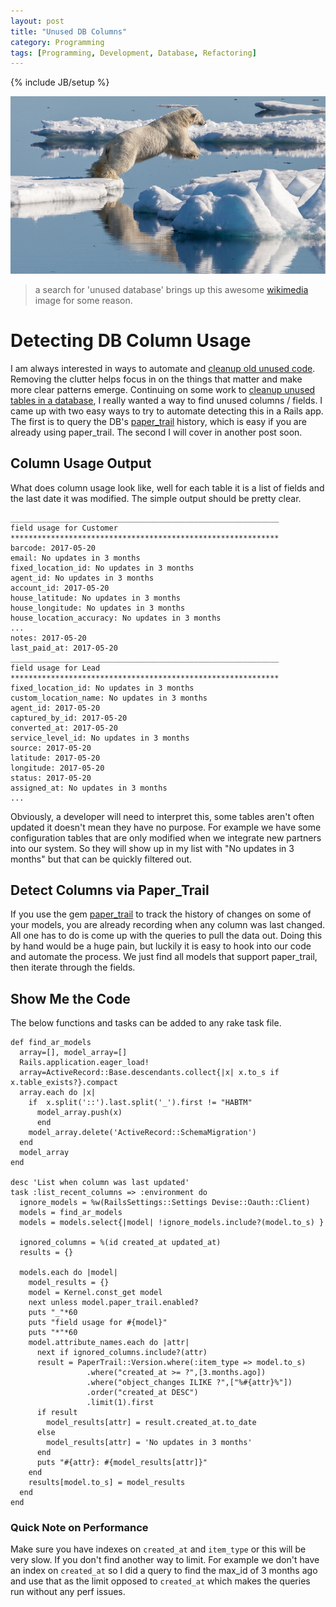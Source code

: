 ```yaml
---
layout: post
title: "Unused DB Columns"
category: Programming
tags: [Programming, Development, Database, Refactoring]
---
```

{% include JB/setup %}

![image](/assets/img/polar_bear_sm.jpg)
> a search for 'unused database' brings up this awesome [wikimedia](https://upload.wikimedia.org/wikipedia/commons/3/3c/Polar_bear_%28Ursus_maritimus%29_in_the_drift_ice_region_north_of_Svalbard.jpg) image for some reason.

# Detecting DB Column Usage

I am always interested in ways to automate and [cleanup old unused code](https://github.com/danmayer/coverband). Removing the clutter helps focus in on the things that matter and make more clear patterns emerge. Continuing on some work to [cleanup unused tables in a database](https://www.mayerdan.com/programming/2017/02/08/cleanup-your-db), I really wanted a way to find unused columns / fields. I came up with two easy ways to try to automate detecting this in a Rails app. The first is to query the DB's [paper_trail](https://github.com/airblade/paper_trail) history, which is easy if you are already using paper_trail. The second I will cover in another post soon.

## Column Usage Output

What does column usage look like, well for each table it is a list of fields and the last date it was modified. The simple output should be pretty clear.

```
____________________________________________________________
field usage for Customer
************************************************************
barcode: 2017-05-20
email: No updates in 3 months
fixed_location_id: No updates in 3 months
agent_id: No updates in 3 months
account_id: 2017-05-20
house_latitude: No updates in 3 months
house_longitude: No updates in 3 months
house_location_accuracy: No updates in 3 months
...
notes: 2017-05-20
last_paid_at: 2017-05-20
____________________________________________________________
field usage for Lead
************************************************************
fixed_location_id: No updates in 3 months
custom_location_name: No updates in 3 months
agent_id: 2017-05-20
captured_by_id: 2017-05-20
converted_at: 2017-05-20
service_level_id: No updates in 3 months
source: 2017-05-20
latitude: 2017-05-20
longitude: 2017-05-20
status: 2017-05-20
assigned_at: No updates in 3 months
...
```

Obviously, a developer will need to interpret this, some tables aren't often updated it doesn't mean they have no purpose. For example we have some configuration tables that are only modified when we integrate new partners into our system. So they will show up in my list with "No updates in 3 months" but that can be quickly filtered out.

## Detect Columns via Paper_Trail

If you use the gem [paper_trail](https://github.com/airblade/paper_trail) to track the history of changes on some of your models, you are already recording when any column was last changed. All one has to do is come up with the queries to pull the data out. Doing this by hand would be a huge pain, but luckily it is easy to hook into our code and automate the process. We just find all models that support paper_trail, then iterate through the fields.

## Show Me the Code

The below functions and tasks can be added to any rake task file.

```
def find_ar_models
  array=[], model_array=[]
  Rails.application.eager_load!
  array=ActiveRecord::Base.descendants.collect{|x| x.to_s if x.table_exists?}.compact
  array.each do |x|
    if  x.split('::').last.split('_').first != "HABTM"
      model_array.push(x)
      end
    model_array.delete('ActiveRecord::SchemaMigration')
  end
  model_array
end

desc 'List when column was last updated'
task :list_recent_columns => :environment do
  ignore_models = %w(RailsSettings::Settings Devise::Oauth::Client)
  models = find_ar_models
  models = models.select{|model| !ignore_models.include?(model.to_s) }
  
  ignored_columns = %(id created_at updated_at)
  results = {}
  
  models.each do |model|
    model_results = {}
    model = Kernel.const_get model
    next unless model.paper_trail.enabled?
    puts "_"*60
    puts "field usage for #{model}"
    puts "*"*60
    model.attribute_names.each do |attr|
      next if ignored_columns.include?(attr)
      result = PaperTrail::Version.where(:item_type => model.to_s)
                 .where("created_at >= ?",[3.months.ago])
                 .where("object_changes ILIKE ?",["%#{attr}%"])
                 .order("created_at DESC")
                 .limit(1).first
      if result
        model_results[attr] = result.created_at.to_date
      else
        model_results[attr] = 'No updates in 3 months'
      end
      puts "#{attr}: #{model_results[attr]}"
    end
    results[model.to_s] = model_results
  end
end
```

### Quick Note on Performance

Make sure you have indexes on `created_at` and `item_type` or this will be very slow. If you don't find another way to limit. For example we don't have an index on `created_at` so I did a query to find the max_id of 3 months ago and use that as the limit opposed to `created_at` which makes the queries run without any perf issues.